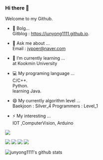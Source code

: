 ### Hi there 👋

Welcome to my Github.  

- 🐣 Bolg...  
 Gitblog : https://junyong1111.github.io.  


- 💬 Ask me about ...  
 Email : jypoer@naver.com  

- 🌱 I’m currently learning ...  
 at Kookmin University
 - 💻 My programing language ...  
  C/C++.  
  Python.  
  learning Java.
  
 - 😄 My currently algorithm level ...  
  Baekjoon : Silver_4 
  Programmers : Level_1   
  
  - ⚡ My interesting ...  
   IOT ,ComputerVision, Arduino
   
   <a href="https://junyong1111.github.io/" target="_blank"><img src="https://img.shields.io/badge/Gitblog-22222?style=flat-square&logo=&logoColor=white"/></a>
   
   <img src="https://img.shields.io/badge/C-3766AB?style=flat-square&logo=Python&logoColor=white"/></a>
   <img src="https://img.shields.io/badge/c++-00599C?style=flat-square&logo=c%2B%2B&logoColor=white"/></a> 
   <img src="https://img.shields.io/badge/Python-437DD2?style=flat-square&logo=Python&logoColor=white"/></a>
   <img src="https://img.shields.io/badge/Java-6C5FDD?style=flat-square&logo=Python&logoColor=white"/></a>
 
  
 <!--![Anurag's GitHub stats](https://github-readme-stats.vercel.app/api?username=anuraghazra&show_icons=true&theme=radical) -->
![junyong1111's github stats](https://github-readme-stats.vercel.app/api?username=junyong1111&show_icons=true&theme=dark)



<!--
**junyong1111/junyong1111** is a ✨ _special_ ✨ repository because its `README.md` (this file) appears on your GitHub profile.
[![junyong1111's github stats](https://github-readme-stats.vercel.app/api/top-langs/?username=junyong1111&show_icons=true&hide_border=true&title_color=004386&icon_color=004386&layout=compact)](https://github.com/junyong1111/github-readme-stats)


Here are some ideas to get you started:
커밋스테이트 방법

![본인ID's github stats](https://github-readme-stats.vercel.app/api?username=본인ID&show_icons=true)
[![본인ID's github stats](https://github-readme-stats.vercel.app/api/top-langs/?username=본인ID&show_icons=true&hide_border=true&title_color=004386&icon_color=004386&layout=compact)](https://github.com/본인ID)

링크뱃지 만들기
https://simpleicons.org/?q=git
https://pgmjun.tistory.com/21


- 🔭 I’m currently working on ...
- 🌱 I’m currently learning ...
- 👯 I’m looking to collaborate on ...
- 🤔 I’m looking for help with ...
- 💬 Ask me about ...
- 📫 How to reach me: ...
- 😄 Pronouns: ...
- ⚡ Fun fact: ...
-->
